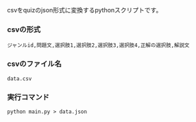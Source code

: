 csvをquizのjson形式に変換するpythonスクリプトです。  
### csvの形式
```
ジャンルid,問題文,選択肢1,選択肢2,選択肢3,選択肢4,正解の選択肢,解説文
```
### csvのファイル名
```
data.csv
``` 
### 実行コマンド  
```
python main.py > data.json
```
